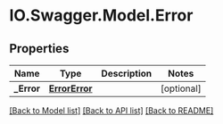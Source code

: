 # IO.Swagger.Model.Error
## Properties

Name | Type | Description | Notes
------------ | ------------- | ------------- | -------------
**_Error** | [**ErrorError**](ErrorError.md) |  | [optional] 

[[Back to Model list]](../README.md#documentation-for-models) [[Back to API list]](../README.md#documentation-for-api-endpoints) [[Back to README]](../README.md)

